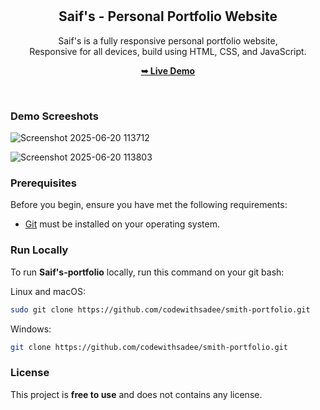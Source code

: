 <div align="center">




  <br />
  <br />
  <h2 align="center">Saif's - Personal Portfolio Website</h2>

  Saif's is a fully responsive personal portfolio website, <br />Responsive for all devices, build using HTML, CSS, and JavaScript.

  <a href=saif-anas-portfolio.netlify.app/><strong>➥ Live Demo</strong></a>

  </div>

  <br />

  ### Demo Screeshots

  ![Screenshot 2025-06-20 113712](https://github.com/user-attachments/assets/cd73c397-80f7-4b83-88b7-a964be567177)

  ![Screenshot 2025-06-20 113803](https://github.com/user-attachments/assets/c4159dbf-19e2-4b1b-85a8-97449c9d4eb6)

### Prerequisites

Before you begin, ensure you have met the following requirements:

* [Git](https://git-scm.com/downloads "Download Git") must be installed on your operating system.

### Run Locally

To run **Saif's-portfolio** locally, run this command on your git bash:

Linux and macOS:

```bash
sudo git clone https://github.com/codewithsadee/smith-portfolio.git
```

Windows:

```bash
git clone https://github.com/codewithsadee/smith-portfolio.git
```

### License

This project is **free to use** and does not contains any license.
